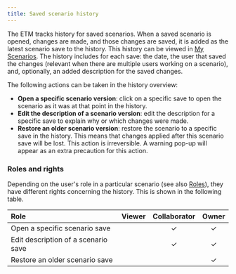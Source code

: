 ```yaml
---
title: Saved scenario history
---
```


The ETM tracks history for saved scenarios. When a saved scenario is opened, changes are made, and those changes are saved, it is added as the latest scenario save to the history. This history can be viewed in [My Scenarios](my-scenarios-menu). The history includes for each save: the date, the user that saved the changes (relevant when there are multiple users working on a scenario), and, optionally, an added description for the saved changes. 

The following actions can be taken in the history overview:
- **Open a specific scenario version**: click on a specific save to open the scenario as it was at that point in the history.
- **Edit the description of a scenario version**: edit the description for a specific save to explain why or which changes were made.
- **Restore an older scenario version**: restore the scenario to a specific save in the history. This means that changes applied after this scenario save will be lost. This action is irreversible. A warning pop-up will appear as an extra precaution for this action.

### Roles and rights
Depending on the user's role in a particular scenario (see also [Roles](scenario-manage-access#roles)), they have different rights concerning the history. This is shown in the following table.

| Role | Viewer | Collaborator | Owner |
| :--- | :---: | :---: | :---: |
| Open a specific scenario save |  | ✓ | ✓ |
| Edit description of a scenario save |  | ✓ | ✓ |
| Restore an older scenario save |  |  | ✓ |
